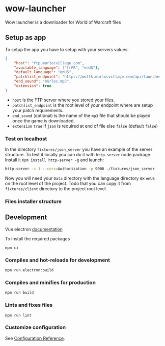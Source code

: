 # wow-launcher
Wow launcher is a downloader for World of Warcraft files

## Setup as app

To setup the app you have to setup with your servers values:
```json
{
    "host": "ftp.murlocvillage.com",
    "available_language": ["frFR", "enUS"],
    "default_language": "enUS",
    "patchlist_endpoint": "https://wotlk.murlocvillage.com/api/launcher",
    "end_sound": "murloc.mp3",
    "extension": true
}
```
- `host` is the FTP server where you stored your files.
- `patchlist_endpoint` is the root level of your endpoint where are setup your patch requirements.
- `end_sound` (optional) is the name of the `mp3` file that should be played once the game is downloaded.
- `extension` `true` if `json` is required at end of file else `false` (default `false`)

### Test on localhost

In the directory `fixtures/json_server` you have an example of the server structure.
To test it locally you can do it with `http-server` node package.
Install it `npm install http-server -g` and launch:
```sh
http-server -c-1 --cors=Authorization -p 9000 ./fixtures/json_server
```

Now you will need your `Data` directory with the language directory ex `enUS` 
on the root level of the project. Todo that you can copy it from `fixtures/client` directory to 
the project root level.

### Files installer structure


## Development
Vue electron [documentation](https://medium.com/@bromix/electron-application-with-vue-js-and-vuetify-f2a1f9c749b8)

To install the required packages
```
npm ci
```

### Compiles and hot-reloads for development
```
npm run electron:build
```

### Compiles and minifies for production
```
npm run build
```

### Lints and fixes files
```
npm run lint
```

### Customize configuration
See [Configuration Reference](https://cli.vuejs.org/config/).

